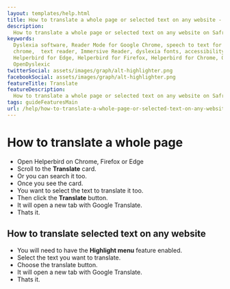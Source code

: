 ```yaml
---
layout: templates/help.html
title: How to translate a whole page or selected text on any website - Helperbird
description:
  How to translate a whole page or selected text on any website on Safrai, Chrome, Firefox or Edge.
keywords:
  Dyslexia software, Reader Mode for Google Chrome, speech to text for chrome, Text to speech for
  chrome,  text reader, Immersive Reader, dyslexia fonts, accessibility software, dyslexia software,
  Helperbird for Edge, Helperbird for Firefox, Helperbird for Chrome, Opendyslexic for Chrome,
  OpenDyslexic
twitterSocial: assets/images/graph/alt-highlighter.png
facebookSocial: assets/images/graph/alt-highlighter.png
featureTitle: Translate
featureDescription:
  How to translate a whole page or selected text on any website on Safrai, Chrome, Firefox or Edge.
tags: guideFeaturesMain
url: /help/how-to-translate-a-whole-page-or-selected-text-on-any-website/
---
```


# How to translate a whole page

- Open Helperbird on Chrome, Firefox or Edge
- Scroll to the **Translate** card.
- Or you can search it too.
- Once you see the card.
- You want to select the text to translate it too.
- Then click the **Translate** button.
- It will open a new tab with Google Translate.
- Thats it.

## How to translate selected text on any website

- You will need to have the **Highlight menu** feature enabled.
- Select the text you want to translate.
- Choose the translate button.
- It will open a new tab with Google Translate.
- Thats it.

